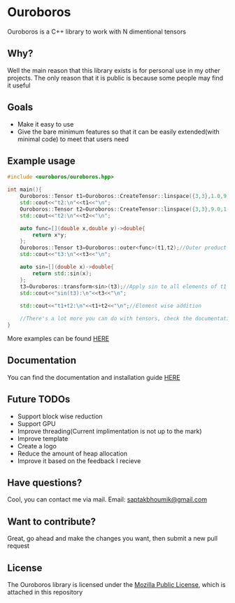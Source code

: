 # Ouroboros

Ouroboros is a C++ library to work with N dimentional tensors

## Why?

Well the main reason that this library exists is for personal use in my other projects. The only reason that it is public is because some people may find it useful

## Goals

- Make it easy to use
- Give the bare minimum features so that it can be easily extended(with minimal code) to meet that users need

## Example usage

```cpp
#include <ouroboros/ouroboros.hpp>

int main(){
    Ouroboros::Tensor t1=Ouroboros::CreateTensor::linspace({3,3},1.0,9.0);
    std::cout<<"t2:\n"<<t1<<"\n";
    Ouroboros::Tensor t2=Ouroboros::CreateTensor::linspace({3,3},9.0,1.0);
    std::cout<<"t2:\n"<<t2<<"\n";

    auto func=[](double x,double y)->double{
        return x*y;
    };
    Ouroboros::Tensor t3=Ouroboros::outer<func>(t1,t2);//Outer product of 2 tensors
    std::cout<<"t3:\n"<<t3<<"\n";

    auto sin=[](double x)->double{
        return std::sin(x);
    };
    t3=Ouroboros::transform<sin>(t3);//Apply sin to all elements of t1
    std::cout<<"sin(t3):\n"<<t3<<"\n";
    
    std::cout<<"t1+t2:\n"<<t1+t2<<"\n";//Element wise addition

    //There's a lot more you can do with tensors, check the documentation for more information
}
```

More examples can be found [HERE](https://github.com/SaptakBhoumik/Ouroboros/tree/master/example) 

## Documentation

You can find the documentation and installation guide 
[HERE](https://github.com/SaptakBhoumik/Ouroboros/wiki)

## Future TODOs

- Support block wise reduction
- Support GPU
- Improve threading(Current implimentation is not up to the mark) 
- Improve template
- Create a logo
- Reduce the amount of heap allocation
- Improve it based on the feedback I recieve

## Have questions?

Cool, you can contact me via mail.
Email: saptakbhoumik@gmail.com

## Want to contribute?

Great, go ahead and make the changes you want, then submit a new pull request

## License
The Ouroboros library is licensed under the [Mozilla Public License](https://github.com/SaptakBhoumik/Ouroboros/blob/master/LICENSE), which is attached in this repository


